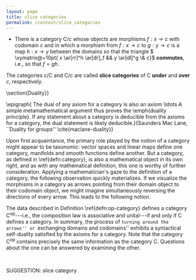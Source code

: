 ```yaml
---
layout: page
title: slice categories
permalink: /context/slice_categories
---
```

-  There is a category $\mathsf{C}/c$ whose objects are morphisms $f : x \to c$ with codomain $c$ and in which a morphism from $f : x \to c$ to $g : y \to c$ is a map $h : x \to y$ between the domains so that the triangle
$ \xymatrix@=10pt{ x \ar[rr]^h \ar[dr]_f && y \ar[dl]^g \\& c}$ **commutes**, i.e., so that $f = gh$.

The categories $c/\mathsf{C}$ and $\mathsf{C}/c$ are called **slice categories** of $\mathsf{C}$ **under** and **over** $c$, respectively.


\section{Duality}}

\epigraph{ The dual of any axiom for a category is also an axiom \ldots A simple metamathematical argument thus proves the \emph{duality principle}. If any statement about a category is deducible from the axioms for a category, the dual statement is likely deducible.}{Saunders Mac Lane, ``Duality for groups'' \cite{maclane-duality}}

Upon first acquaintance, the primary role played by the notion of a category might appear to be taxonomic: vector spaces and linear maps define one category, manifolds and smooth functions define another. But a category, as defined in \ref{defn:category}, is also a mathematical object in its own right, and as with any mathematical definition, this one is worthy of further consideration. Applying a mathematician's gaze to the definition of a category, the following observation quickly materializes. If we visualize the morphisms in a category as arrows pointing from their domain object to their codomain object, we might imagine simultaneously reversing  the directions of every arrow. This leads to the following notion.



The data described in Definition \ref{defn:op-category} defines a category $\mathsf{C}^\mathrm{op}$---i.e., the composition law is associative and unital---if and only if $\mathsf{C}$ defines a category. In summary, the process of ``turning around the arrows'' or ``exchanging domains and codomains'' exhibits a syntactical self-duality satisfied by the axioms for a category. Note that the category $\mathsf{C}^\mathrm{op}$ contains precisely the same information as the category $\mathsf{C}$. Questions about the one can be answered by examining the other.

 $\quad$


SUGGESTION: slice category